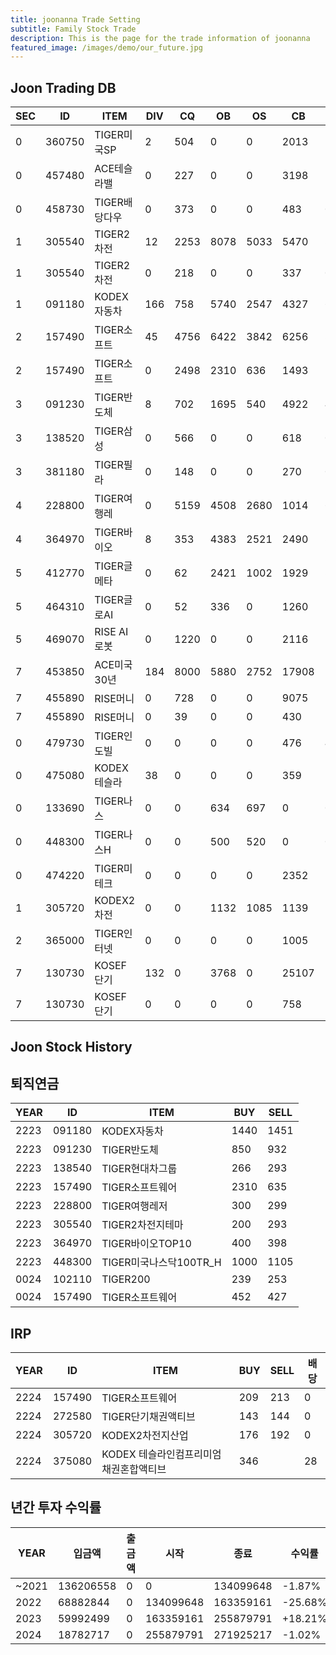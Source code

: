 ```yaml
---
title: joonanna Trade Setting
subtitle: Family Stock Trade
description: This is the page for the trade information of joonanna
featured_image: /images/demo/our_future.jpg
---
```

## Joon Trading DB

|SEC|ID|ITEM |DIV|CQ|OB|OS|CB|CS|
|---|--|-----|---|--|--|--|--|--|
|0|360750|TIGER미국SP|2|504|0|0|2013|1030|
|0|457480|ACE테슬라밸|0|227|0|0|3198|3190|
|0|458730|TIGER배당다우|0|373|0|0|483|0|
|1|305540|TIGER2차전|12|2253|8078|5033|5470|3793|
|1|305540|TIGER2차전|0|218|0|0|337|0|
|1|091180|KODEX자동차|166|758|5740|2547|4327|6480|
|2|157490|TIGER소프트|45|4756|6422|3842|6256|3312|
|2|157490|TIGER소프트|0|2498|2310|636|1493|1168|
|3|091230|TIGER반도체|8|702|1695|540|4922|4202|
|3|138520|TIGER삼성|0|566|0|0|618|0|
|3|381180|TIGER필라|0|148|0|0|270|0|
|4|228800|TIGER여행레|0|5159|4508|2680|1014|655|
|4|364970|TIGER바이오|8|353|4383|2521|2490|3942|
|5|412770|TIGER글메타|0|62|2421|1002|1929|3463|
|5|464310|TIGER글로AI|0|52|336| 0|1260|1637|
|5|469070|RISE AI로봇|0|1220|0|0|2116|1012|
|7|453850|ACE미국30년|184|8000|5880|2752|17908|14555|
|7|455890|RISE머니|0|728|0|0|9075|5215|
|7|455890|RISE머니|0|39|0|0|430|223|
|0|479730|TIGER인도빌|0|0|0|0|476|493|
|0|475080|KODEX테슬라|38|0|0|0|359|338|
|0|133690|TIGER나스|0|0|634|697|0|0|
|0|448300|TIGER나스H|0|0|500|520|0|0|
|0|474220|TIGER미테크|0|0|0|0|2352|2409|
|1|305720|KODEX2차전|0|0|1132|1085|1139|1161|
|2|365000|TIGER인터넷|0|0|0|0|1005|1012|
|7|130730|KOSEF단기|132|0|3768|0|25107|28818|
|7|130730|KOSEF단기|0|0|0|0|758|740|



## Joon Stock History

## 퇴직연금

|YEAR|ID|ITEM |BUY|SELL|
|----|--|-----|---|----|
|2223|091180|KODEX자동차|1440|1451|
|2223|091230|TIGER반도체|850|932|
|2223|138540|TIGER현대차그룹|266|293|
|2223|157490|TIGER소프트웨어|2310|635|
|2223|228800|TIGER여행레저|300|299|
|2223|305540|TIGER2차전지테마|200|293|
|2223|364970|TIGER바이오TOP10|400|398|
|2223|448300|TIGER미국나스닥100TR_H|1000|1105|
|0024|102110|TIGER200|239|253| 
|0024|157490|TIGER소프트웨어|452|427|

## IRP

|YEAR|ID|ITEM |BUY|SELL|배당|
|----|--|-----|---|----|--|
|2224|157490|TIGER소프트웨어|209|213|0|
|2224|272580|TIGER단기채권액티브|143|144|0| 
|2224|305720|KODEX2차전지산업|176|192|0|
|2224|375080|KODEX 테슬라인컴프리미엄채권혼합액티브|346||28|



## 년간 투자 수익률

|YEAR|입금액|출금액|시작|종료|수익률|
|----|--|-----|---|----|--|
|~2021|136206558|0|0|134099648|-1.87%|
|2022|68882844|0|134099648|163359161|-25.68%| 
|2023|59992499|0|163359161|255879791|+18.21%|
|2024|18782717|0|255879791|271925217|-1.02%|







